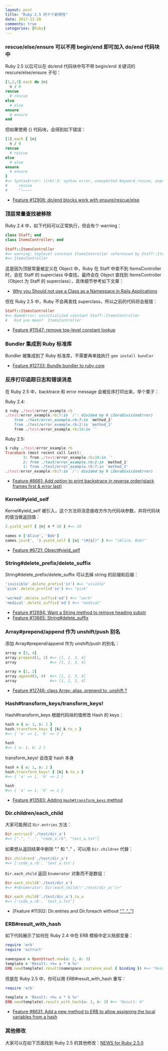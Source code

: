```yaml
---
layout: post
title: "Ruby 2.5 的十个新特性"
date: 2017-12-28
comments: true
categories: [Ruby]
---
```


### rescue/else/ensure 可以不用 begin/end 即可加入 do/end 代码块中

Ruby 2.5 以后可以在 do/end 代码块中写不带 begin/end 关键词的 rescure/else/ensure 子句：

```ruby
[1,2,3].each do |n|
  n / 0
rescue
  # rescue
else
  # else
ensure
  # ensure
end
```

但如果使用 {} 代码块，会得到如下错误：

```ruby
[1].each { |n|
  n / 0
rescue
  # rescue
else
  # else
ensure
  # ensure
}
#=> SyntaxError: (irb):3: syntax error, unexpected keyword_rescue, expecting '}'
#     rescue
#     ^~~~~~
```

* [Feature #12906: do/end blocks work with ensure/rescue/else](https://bugs.ruby-lang.org/issues/12906)



### 顶层常量查找被移除

Ruby 2.4 中，如下代码可以正常执行，但会有个 warning：

```ruby
class Staff; end
class ItemsController; end
 
Staff::ItemsController
#=> warning: toplevel constant ItemsController referenced by Staff::ItemsController
#=> ItemsController
```

这是因为顶层常量被定义在 Object 中，Ruby 在 Staff 中查不到 ItemsController 时，会在 Staff 的 superclass 中查找，最终会在 Object 查找到 ItemsController（Object 为 Staff 的 superclass），具体细节参考如下文章：

- [Why you Should not use a Class as a Namespace in Rails Applications](https://blog.jetbrains.com/ruby/2017/03/why-you-should-not-use-a-class-as-a-namespace-in-rails-applications/)

但在 Ruby 2.5 中，Ruby 不会再查找 superclass，所以之前的代码将会报错：

```ruby
Staff::ItemsController
#=> NameError: uninitialized constant Staff::ItemsController
#   Did you mean?  ItemsController
```

- [Feature #11547: remove top-level constant lookup](https://bugs.ruby-lang.org/issues/11547)



### Bundler 集成到 Ruby 标准库

Bundler 被集成到了 Ruby 标准库，不需要再单独执行 ```gem install bundler```

- [Feature #12733: Bundle bundler to ruby core](https://bugs.ruby-lang.org/issues/12733)



### 反序打印追踪日志和错误消息

在 Ruby 2.5 中，backtrace 和 error message 会被反序打印出来，举个栗子：

Ruby 2.4:

```ruby
$ ruby ./test/error_example.rb
./test/error_example.rb:7:in `/': divided by 0 (ZeroDivisionError)
    from ./test/error_example.rb:7:in `method_2'
    from ./test/error_example.rb:2:in `method_1'
    from ./test/error_example.rb:10:in `'
```

Ruby 2.5:

```ruby
$ ruby ./test/error_example.rb
Traceback (most recent call last):
        3: from ./test/error_example.rb:10:in `'
        2: from ./test/error_example.rb:2:in `method_1'
        1: from ./test/error_example.rb:7:in `method_2'
./test/error_example.rb:7:in `/': divided by 0 (ZeroDivisionError)
```

- [Feature #8661: Add option to print backstrace in reverse order(stack frames first & error last)](https://bugs.ruby-lang.org/issues/8661)



### Kernel#yield_self

Kernel#yield_self 被引入，这个方法将消息接收方作为代码块参数，并将代码块的值当做返回值：

```ruby
2.yield_self { |n| n * 10 } #=> 20
 
names = ['Alice', 'Bob']
names.join(', ').yield_self { |s| "(#{s})" } #=> "(Alice, Bob)"
```

- [Feature #6721: Object#yield_self](https://bugs.ruby-lang.org/issues/6721)



### String#delete_prefix/delete_suffix

String#delete_prefix/delete_suffix 可以去掉 string 的前缀和后缀：

```ruby
'invisible'.delete_prefix('in') #=> "visible"
'pink'.delete_prefix('in') #=> "pink"
 
'worked'.delete_suffix('ed') #=> "work"
'medical'.delete_suffix('ed') #=> "medical"
```

- [Feature #12694: Want a String method to remove heading substr](https://bugs.ruby-lang.org/issues/12694)
- [Feature #13665: String#delete_suffix](https://bugs.ruby-lang.org/issues/13665)



### Array#prepend/append 作为 unshift/push 别名

添加 Array#prepend/append 作为 unshift/push 的别名：

```ruby
array = [3, 4]
array.prepend(1, 2) #=> [1, 2, 3, 4]
array               #=> [1, 2, 3, 4]
 
array = [1, 2]
array.append(3, 4)  #=> [1, 2, 3, 4]
array               #=> [1, 2, 3, 4]
```

- [Feature #12746: class Array: alias .prepend to .unshift ?](https://bugs.ruby-lang.org/issues/12746)



### Hash#transform_keys/transform_keys!

Hash#transform_keys 根据代码块的值修改 Hash 的 keys：

```ruby
hash = { a: 1, b: 2 }
hash.transform_keys { |k| k.to_s }
#=> { 'a' => 1, 'b' => 2 }

hash
#=> { a: 1, b: 2 }
```

transform_keys! 会改变 hash 本身

```ruby
hash = { a: 1, b: 2 }
hash.transform_keys! { |k| k.to_s }
#=> { 'a' => 1, 'b' => 2 }
 
hash
#=> { 'a' => 1, 'b' => 2 }
```

- [Feature #13583: Adding `Hash#transform_keys` method](https://bugs.ruby-lang.org/issues/13583)



### Dir.children/each_child

大家可能用过 `Dir.entries` 方法：

```ruby
Dir.entries('./test/dir_a')
#=> [".", "..", "code_a.rb", "text_a.txt"]
```

如果想从返回结果中删除 "." 和 ".." ，可以用 `Dir.children` 代替：

```ruby
Dir.children('./test/dir_a')
#=> ['code_a.rb', 'text_a.txt']
```

`Dir.each_child` 返回 `Enumerator` 对象而不是数组：

```ruby
Dir.each_child('./test/dir_a')
#=> #<Enumerator: Dir:each_child(\"./test/dir_a\")>"
 
Dir.each_child('./test/dir_a').to_a
#=> ['code_a.rb', 'text_a.txt']
```

- [Feature #11302: Dir.entries and Dir.foreach without [“.”, “..”\]](https://bugs.ruby-lang.org/issues/11302)



### ERB#result_with_hash

如下代码展示了如何在 Ruby 2.4 中在 ERB 模板中定义局部变量：

```ruby
require 'erb'
require 'ostruct'
 
namespace = OpenStruct.new(a: 2, b: 3)
template = 'Result: <%= a * b %>'
ERB.new(template).result(namespace.instance_eval { binding }) #=> "Result: 6"
```

但是在 Ruby 2.5 中，你可以用 ERB#result_with_hash 重写：

```ruby
require 'erb'
 
template = 'Result: <%= a * b %>'
ERB.new(template).result_with_hash(a: 2, b: 3) #=> "Result: 6"
```

- [Feature #8631: Add a new method to ERB to allow assigning the local variables from a hash](https://bugs.ruby-lang.org/issues/8631)



### 其他修改

大家可以在如下页面找到 Ruby 2.5 的其他修改：[NEWS for Ruby 2.5.0](https://github.com/ruby/ruby/blob/v2_5_0_preview1/NEWS)

